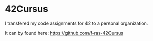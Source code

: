 # 42Cursus

I transfered my code assignments for 42 to a personal organization.

It can by found here: https://github.com/f-ras-42Cursus
